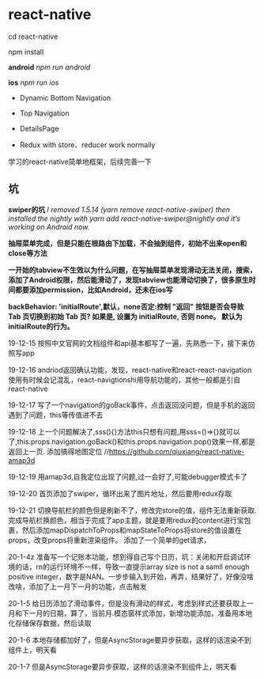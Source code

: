 # react-native

cd react-native

npm install

**android** _npm run android_

**ios** _npm run ios_

* Dynamic Bottom Navigation

* Top Navigation

* DetailsPage

* Redux with store、reducer work normally

学习的react-native简单地框架，后续完善一下

## 坑
**swiper的坑**
_I removed 1.5.14 (yarn remove react-native-swiper) then installed the nightly with yarn add react-native-swiper@nightly and it’s working on Android now._

**抽屉菜单完成，但是只能在根路由下加载，不会抽到组件，初始不出来open和close等方法**

**一开始的tabview不生效以为什么问题，在写抽屉菜单发现滑动无法关闭，搜索，添加了Android权限，然后能滑动了，发现tabview也能滑动切换了，很多原生时间都要添加permission，比如Android，还未在ios写**

**backBehavior: 'initialRoute',默认，none否定:控制 "返回" 按钮是否会导致 Tab 页切换到初始 Tab 页? 如果是, 设置为 initialRoute, 否则 none。 默认为 initialRoute的行为。**

19-12-15
按照中文官网的文档组件和api基本都写了一遍，先熟悉一下，接下来仿照写app

19-12-16
andriod返回确认功能，发现，react-native和react-react-navigation使用有时候会记混乱，react-navigtionshi用导航功能的，其他一般都是引自react-native

19-12-17
写了一个navigation的goBack事件，点击返回没问题，但是手机的返回遇到了问题，this等传值进不去

19-12-18
上一个问题解决了,sss(){}方法this只想有问题,用sss=()=>{}就可以了,this.props.navigation.goBack()和this.props.navigation.pop()效果一样,都是返回上一页.
添加搞得地图定位 //https://github.com/qiuxiang/react-native-amap3d

19-12-19
用amap3d,自我定位出现了问题,过一会好了,可能debugger模式卡了
    
19-12-20
首页添加了swiper，循环出来了图片地址，然后要用redux存取

19-12-21
切换导航栏的颜色但是刷新不了，修改完store的值，组件无法重新获取.完成导航栏换颜色，相当于完成了app主题，就是要用redux的content进行宝包裹，然后添加mapDispatchToProps和mapStateToProps将store的值设置在props，改变props将重新渲染组件。
添加了一个简单的get请求，

20-1-4z
准备写一个记账本功能，想到得自己写个日历，坑：关闭和开启调试环境的话，rn的运行环境不一样，导致一直提示array size is not a samll enough positive integer，数字是NAN。一步步输入到开始，再弄，结果好了，好像没啥改啥，添加了上一月下一月的功能，点击触发

20-1-5
给日历添加了滑动事件，但是没有滑动的样式，考虑到样式还要获取上一月和下一月的日期，算了，当前月.模态窗样式添加，新增功能添加，准备用本地化存储保存数据，然后读取

20-1-6
本地存储都加好了，但是AsyncStorage要异步获取，这样的话渲染不到组件上，明天看

20-1-7
但是AsyncStorage要异步获取，这样的话渲染不到组件上，明天看